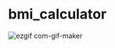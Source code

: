 # bmi_calculator

![ezgif com-gif-maker](https://user-images.githubusercontent.com/50890978/130218631-ea982e39-8641-4d6f-a78c-4d728a3ded18.gif)


